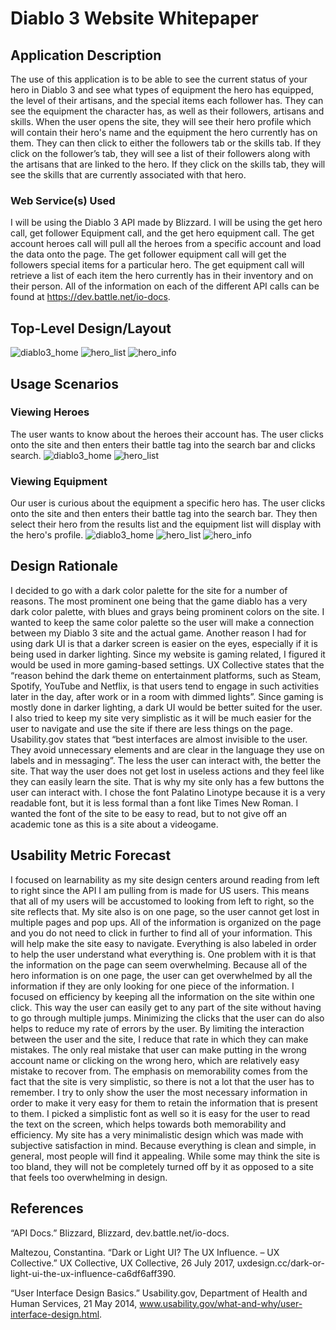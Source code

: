 # Diablo 3 Website Whitepaper

## Application Description
The use of this application is to be able to see the current status of your hero in Diablo 3 and see what types of equipment the hero has equipped, the level of their artisans, and the special items each follower has. They can see the equipment the character has, as well as their followers, artisans and skills. When the user opens the site, they will see their hero profile which will contain their hero's name and the equipment the hero currently has on them. They can then click to either the followers tab or the skills tab. If they click on the follower’s tab, they will see a list of their followers along with the artisans that are linked to the hero. If they click on the skills tab, they will see the skills that are currently associated with that hero.

### Web Service(s) Used
I will be using the Diablo 3 API made by Blizzard. I will be using the get hero call, get follower Equipment call, and the get hero equipment call. The get account heroes call will pull all the heroes from a specific account and load the data onto the page. The get follower equipment call will get the followers special items for a particular hero. The get equipment call will retrieve a list of each item the hero currently has in their inventory and on their person.  All of the information on each of the different API calls can be found at https://dev.battle.net/io-docs.

## Top-Level Design/Layout
![diablo3_home](https://github.com/szafiris/Portfolio/blob/master/diablo3_home.PNG)
![hero_list](https://github.com/szafiris/Portfolio/blob/master/hero_list.PNG)
![hero_info](https://github.com/szafiris/Portfolio/blob/master/hero_info.PNG)

## Usage Scenarios

### Viewing Heroes
The user wants to know about the heroes their account has. The user clicks onto the site and then enters their battle tag into the search bar and clicks search.
![diablo3_home](https://github.com/szafiris/Portfolio/blob/master/diablo3_home.PNG)
![hero_list](https://github.com/szafiris/Portfolio/blob/master/hero_list.PNG)

### Viewing Equipment
Our user is curious about the equipment a specific hero has. The user clicks onto the site and then enters their battle tag into the search bar. They then select their hero from the results list and the equipment list will display with the hero's profile.
![diablo3_home](https://github.com/szafiris/Portfolio/blob/master/diablo3_home.PNG)
![hero_list](https://github.com/lmu-cmsi370-fall2018/front-end-design-szafiris/raw/master/d3%20followers.png)
![hero_info](https://github.com/szafiris/Portfolio/blob/master/hero_info.PNG)

## Design Rationale
I decided to go with a dark color palette for the site for a number of reasons. The most prominent one being that the game diablo has a very dark color palette, with blues and grays being prominent colors on the site. I wanted to keep the same color palette so the user will make a connection between my Diablo 3 site and the actual game. Another reason I had for using dark UI is that a darker screen is easier on the eyes, especially if it is being used in darker lighting. Since my website is gaming related, I figured it would be used in more gaming-based settings. UX Collective states that the “reason behind the dark theme on entertainment platforms, such as Steam, Spotify, YouTube and Netflix, is that users tend to engage in such activities later in the day, after work or in a room with dimmed lights”. Since gaming is mostly done in darker lighting, a dark UI would be better suited for the user. I also tried to keep my site very simplistic as it will be much easier for the user to navigate and use the site if there are less things on the page. Usability.gov states that “best interfaces are almost invisible to the user. They avoid unnecessary elements and are clear in the language they use on labels and in messaging”. The less the user can interact with, the better the site. That way the user does not get lost in useless actions and they feel like they can easily learn the site. That is why my site only has a few buttons the user can interact with. I chose the font Palatino Linotype because it is a very readable font, but it is less formal than a font like Times New Roman. I wanted the font of the site to be easy to read, but to not give off an academic tone as this is a site about a videogame.

## Usability Metric Forecast
I focused on learnability as my site design centers around reading from left to right since the API I am pulling from is made for US users. This means that all of my users will be accustomed to looking from left to right, so the site reflects that. My site also is on one page, so the user cannot get lost in multiple pages and pop ups. All of the information is organized on the page and you do not need to click in further to find all of your information. This will help make the site easy to navigate. Everything is also labeled in order to help the user understand what everything is. One problem with it is that the information on the page can seem overwhelming. Because all of the hero information is on one page, the user can get overwhelmed by all the information if they are only looking for one piece of the information. I focused on efficiency by keeping all the information on the site within one click. This way the user can easily get to any part of the site without having to go through multiple jumps. Minimizing the clicks that the user can do also helps to reduce my rate of errors by the user. By limiting the interaction between the user and the site, I reduce that rate in which they can make mistakes. The only real mistake that user can make putting in the wrong account name or clicking on the wrong hero, which are relatively easy mistake to recover from. The emphasis on memorability comes from the fact that the site is very simplistic, so there is not a lot that the user has to remember. I try to only show the user the most necessary information in order to make it very easy for them to retain the information that is present to them. I picked a simplistic font as well so it is easy for the user to read the text on the screen, which helps towards both memorability and efficiency. My site has a very minimalistic design which was made with subjective satisfaction in mind. Because everything is clean and simple, in general, most people will find it appealing. While some may think the site is too bland, they will not be completely turned off by it as opposed to a site that feels too overwhelming in design.

## References
“API Docs.” Blizzard, Blizzard, dev.battle.net/io-docs.

Maltezou, Constantina. “Dark or Light UI? The UX Influence. – UX Collective.” UX Collective, UX Collective, 26 July 2017, uxdesign.cc/dark-or-light-ui-the-ux-influence-ca6df6aff390.

“User Interface Design Basics.” Usability.gov, Department of Health and Human Services, 21 May 2014, www.usability.gov/what-and-why/user-interface-design.html.
